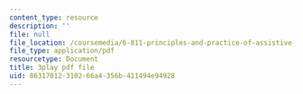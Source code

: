 ```yaml
---
content_type: resource
description: ''
file: null
file_location: /coursemedia/6-811-principles-and-practice-of-assistive-technology-fall-2014/86317012310266a4356b411494e94928_x18bMLW4eO4.pdf
file_type: application/pdf
resourcetype: Document
title: 3play pdf file
uid: 86317012-3102-66a4-356b-411494e94928
---
```

